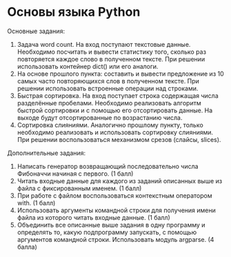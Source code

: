 # Основы языка Python

Основные задания:
1. Задача word count. На вход поступают текстовые данные. Необходимо посчитать и
вывести статистику того, сколько раз повторяется каждое слово в полученном
тексте. При решении использовать контейнер dict() или его аналоги.
2. На основе прошлого пункта: составить и вывести предложение из 10 самых часто
повторяющихся слов в полученном тексте. При решении использовать встроенные
операции над строками.
3. Быстрая сортировка. На вход поступает строка содержащая числа разделённые
пробелами. Необходимо реализовать алгоритм быстрой сортировки и с помощью
его отсортировать данные. На выходе будут отсортированные по возрастанию
числа.
4. Сортировка слияниями. Аналогично прошлому пункту, только необходимо
реализовать и использовать сортировку слияниями. При решении воспользоваться
механизмом срезов (слайсы, slices).

Дополнительные задания:
1. Написать генератор возвращающий последовательно числа Фибоначчи начиная с
первого. (1 балл)
2. Читать входные данные для каждого из заданий описанных выше из файла с
фиксированным именем. (1 балл)
3. При работе с файлом воспользоваться контекстным оператором with. (1 балл)
4. Использовать аргументы командной строки для получения имени файла из
которого читать входные данные. (1 балл)
5. Объединить все описанные выше задания в одну программу и определять то,
какую подпрограмму запускать, с помощью аргументов командной строки.
Использовать модуль argparse. (4 балла)
